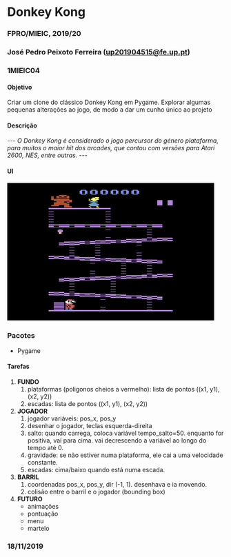 # Donkey Kong
### FPRO/MIEIC, 2019/20
### José Pedro Peixoto Ferreira (up201904515@fe.up.pt)
### 1MIEIC04

#### Objetivo

Criar um clone do clássico Donkey Kong em Pygame. Explorar algumas pequenas alterações ao jogo, de modo a dar um cunho único ao projeto 

#### Descrição

*--- O Donkey Kong é considerado o jogo percursor do género plataforma, para muitos o maior hit dos arcades, que contou com versões para Atari 2600, NES, entre outras. ---*

#### UI

![UI](donkeykong.png)

### Pacotes

- Pygame

#### Tarefas

1. **FUNDO**
   1. plataformas (poligonos cheios a vermelho): lista de pontos ((x1, y1), (x2, y2))
   1. escadas: lista de pontos ((x1, y1), (x2, y2))
1. **JOGADOR**
   1. jogador variáveis: pos_x, pos_y
   1. desenhar o jogador, teclas esquerda-direita
   1. salto: quando carrega, coloca variável tempo_salto=50. enquanto for positiva, vai para cima. vai decrescendo a variável ao longo do tempo até 0.
   1. gravidade: se não estiver numa plataforma, ele cai a uma velocidade constante.
   1. escadas: cima/baixo quando está numa escada.
1. **BARRIL**
   1. coordenadas pos_x, pos_y, dir (-1, 1). desenhava e ia movendo.
   1. colisão entre o barril e o jogador (bounding box)
1. **FUTURO**
   * animações
   * pontuação
   * menu
   * martelo

### 18/11/2019
